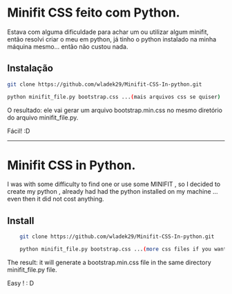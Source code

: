 Minifit CSS feito com Python.
==============================


Estava com alguma dificuldade para achar um ou utilizar algum minifit, então resolvi criar o meu em python, já tinho o python instalado na minha máquina mesmo... então não custou nada.

Instalação
-----------

```bash
git clone https://github.com/wladek29/Minifit-CSS-In-python.git
```
```bash
python minifit_file.py bootstrap.css ...(mais arquivos css se quiser)
```

O resultado: ele vai gerar um arquivo bootstrap.min.css no mesmo diretório do arquivo minifit_file.py.

Fácil! :D


-----------------

Minifit CSS in Python.
==============================

I was with some difficulty to find one or use some MINIFIT , so I decided to create my python , already had had the python installed on my machine ... even then it did not cost anything.

Install
--------

```bash
    git clone https://github.com/wladek29/Minifit-CSS-In-python.git
```
```bash
    python minifit_file.py bootstrap.css ...(more css files if you want)
```

The result: it will generate a bootstrap.min.css file in the same directory minifit_file.py file.

Easy ! : D